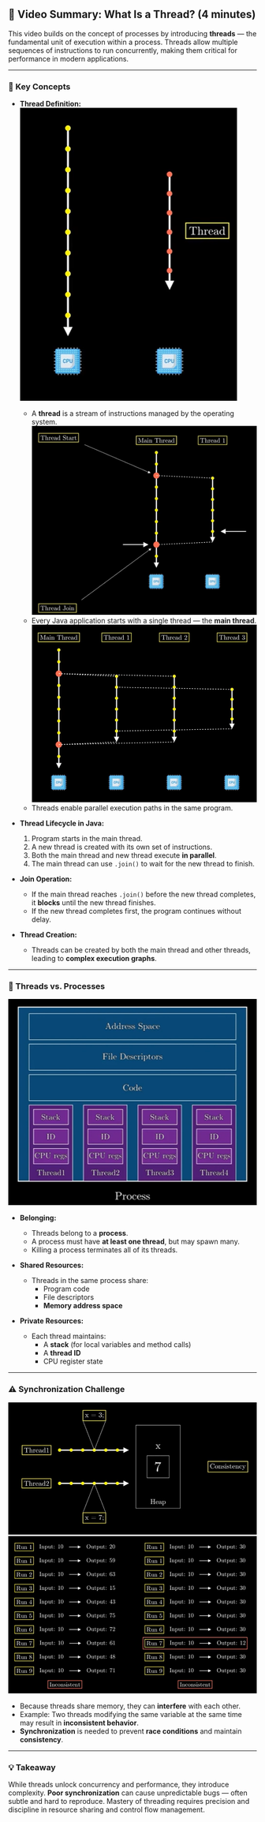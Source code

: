 ## 📼 Video Summary: What Is a Thread? (4 minutes)

This video builds on the concept of processes by introducing **threads** — the fundamental unit of execution within a 
process. Threads allow multiple sequences of instructions to run concurrently, making them critical for performance in
modern applications.

---

### 🔑 Key Concepts

- **Thread Definition:**
![img.png](imgs/imgs_2/img.png)
    - A **thread** is a stream of instructions managed by the operating system.
![img_1.png](imgs/imgs_2/img_1.png)
    - Every Java application starts with a single thread — the **main thread**.
![img_2.png](imgs/imgs_2/img_2.png)
    - Threads enable parallel execution paths in the same program.

- **Thread Lifecycle in Java:**
    1. Program starts in the main thread.
    2. A new thread is created with its own set of instructions.
    3. Both the main thread and new thread execute **in parallel**.
    4. The main thread can use `.join()` to wait for the new thread to finish.

- **Join Operation:**
    - If the main thread reaches `.join()` before the new thread completes, it **blocks** until the new thread finishes.
    - If the new thread completes first, the program continues without delay.

- **Thread Creation:**
    - Threads can be created by both the main thread and other threads, leading to **complex execution graphs**.

---

### 🧬 Threads vs. Processes
![img_3.png](imgs/imgs_2/img_3.png)
- **Belonging:**
    - Threads belong to a **process**.
    - A process must have **at least one thread**, but may spawn many.
    - Killing a process terminates all of its threads.

- **Shared Resources:**
    - Threads in the same process share:
        - Program code
        - File descriptors
        - **Memory address space**

- **Private Resources:**
    - Each thread maintains:
        - A **stack** (for local variables and method calls)
        - A **thread ID**
        - CPU register state

---

### ⚠️ Synchronization Challenge
![img_4.png](imgs/imgs_2/img_4.png) ![img_5.png](imgs/imgs_2/img_5.png)
- Because threads share memory, they can **interfere** with each other.
- Example: Two threads modifying the same variable at the same time may result in **inconsistent behavior**.
- **Synchronization** is needed to prevent **race conditions** and maintain **consistency**.

---

### 💡 Takeaway

While threads unlock concurrency and performance, they introduce complexity. **Poor synchronization** can cause 
unpredictable bugs — often subtle and hard to reproduce. Mastery of threading requires precision and discipline in 
resource sharing and control flow management.